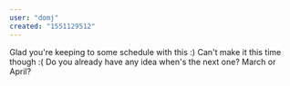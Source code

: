 ```yaml
---
user: "domj"
created: "1551129512"
---
```


Glad you're keeping to some schedule with this :) Can't make it this time though :( Do you already have any idea when's the next one? March or April?
